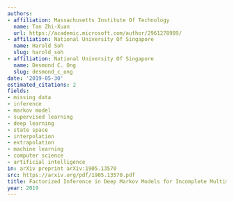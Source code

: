 ```yaml
---
authors:
- affiliation: Massachusetts Institute Of Technology
  name: Tan Zhi-Xuan
  url: https://academic.microsoft.com/author/2961278989/
- affiliation: National University Of Singapore
  name: Harold Soh
  slug: harold_soh
- affiliation: National University Of Singapore
  name: Desmond C. Ong
  slug: desmond_c_ong
date: '2019-05-30'
estimated_citations: 2
fields:
- missing data
- inference
- markov model
- supervised learning
- deep learning
- state space
- interpolation
- extrapolation
- machine learning
- computer science
- artificial intelligence
in: arXiv preprint arXiv:1905.13570
src: https://arxiv.org/pdf/1905.13570.pdf
title: Factorized Inference in Deep Markov Models for Incomplete Multimodal Time Series.
year: 2019
---
```

